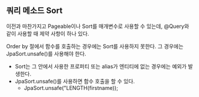 
## 쿼리 메소드 Sort

이전과 마찬가지고 Pageable이나 Sort를 매개변수로 사용할 수 있는데, @Query와 같이 사용할 때 제약 사항이 하나 있다.

Order by 절에서 함수를 호출하는 경우에는 Sort를 사용하지 못한다. 그 경우에는 JpaSort.unsafe()를 사용해야 한다.
 - Sort는 그 안에서 사용한 프로퍼티 또는 alias가 엔티티에 없는 경우에는 예외가 발생한다.
 - JpaSort.unsafe()를 사용하면 함수 호출을 할 수 있다.
   - JpaSort.unsafe("LENGTH(firstname));